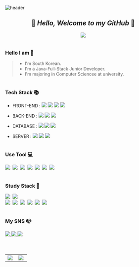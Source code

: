 ![header](https://capsule-render.vercel.app/api?type=shark&color=FFD700&height=100&section=header)


<div align="center">
  
## 🐻 **_Hello, Welcome to my GitHub_** 🐻

</div>
  
<p align="center">
  <img src="https://tistory2.daumcdn.net/tistory/5795815/skinSetting/cd49a866257f4bc68b1e1c1ed75a871d">
</p>

#

### Hello I am 🌼
> - I'm South Korean.
> - I'm a Java-Full-Stack Junior Developer.
> - I'm majoring in Computer Sciencee at university.
#

### Tech Stack 📚


- FRONT-END : <img src="https://img.shields.io/badge/html5-E34F26?style=for-the-badge&logo=html5&logoColor=white">&nbsp;<img src="https://img.shields.io/badge/css-1572B6?style=for-the-badge&logo=css3&logoColor=white">&nbsp;<img src="https://img.shields.io/badge/javascript-F7DF1E?style=for-the-badge&logo=javascript&logoColor=black">&nbsp;<img src="https://img.shields.io/badge/jquery-0769AD?style=for-the-badge&logo=jquery&logoColor=white">  


- BACK-END : <img src="https://img.shields.io/badge/java-007396?style=for-the-badge&logo=java&logoColor=white">&nbsp;<img src="https://img.shields.io/badge/spring-6DB33F?style=for-the-badge&logo=spring&logoColor=white">&nbsp;<img src="https://img.shields.io/badge/springboot-6DB33F?style=for-the-badge&logo=springboot-6DB33F&logoColor=white">&nbsp;

- DATABASE :  <img src="https://img.shields.io/badge/oracle-F80000?style=for-the-badge&logo=oracle&logoColor=white">&nbsp;<img src="https://img.shields.io/badge/mysql-4479A1?style=for-the-badge&logo=mysql&logoColor=white">&nbsp;<img src="https://img.shields.io/badge/microsoftsqlserver-CC2927?style=for-the-badge&logo=mysql&logoColor=white">  

- SERVER :  <img src="https://img.shields.io/badge/apache tomcat-F8DC75?style=for-the-badge&logo=apachetomcat&logoColor=white">&nbsp;<img src="https://img.shields.io/badge/windows10-0078D6?style=for-the-badge&logo=windows10&logoColor=white">&nbsp;<img src="https://img.shields.io/badge/ubuntu-E95420?style=for-the-badge&logo=ubuntu&logoColor=black">  

#

### Use Tool 💻
<img src="https://img.shields.io/badge/eclipseide-2C2255?style=for-the-badge&logo=eclipseide&logoColor=white">&nbsp;
<img src="https://img.shields.io/badge/visualstudiocode-007ACC?style=for-the-badge&logo=visualstudiocode&logoColor=white">&nbsp;
<img src="https://img.shields.io/badge/intellijidea-000000?style=for-the-badge&logo=intellijidea&logoColor=white">&nbsp;
<img src="https://img.shields.io/badge/slack-4A154B?style=for-the-badge&logo=slack&logoColor=white">&nbsp;
<img src="https://img.shields.io/badge/subversion-809CC9?style=for-the-badge&logo=subversion&logoColor=white">&nbsp;
<img src="https://img.shields.io/badge/git-F05032?style=for-the-badge&logo=git&logoColor=white">&nbsp;
<img src="https://img.shields.io/badge/github-181717?style=for-the-badge&logo=github&logoColor=white">&nbsp;


#
### Study Stack 📜
<img src="https://img.shields.io/badge/react-61DAFB?style=for-the-badge&logo=react&logoColor=white">&nbsp;
<img src="https://img.shields.io/badge/linux-FCC624?style=for-the-badge&logo=linux&logoColor=black">&nbsp;  
<img src="https://img.shields.io/badge/amazonaws-232F3E?style=for-the-badge&logo=amazonaws&logoColor=white">&nbsp;
<img src="https://img.shields.io/badge/microsoftazure-0078D4?style=for-the-badge&logo=microsoftazure&logoColor=white">&nbsp;
<img src="https://img.shields.io/badge/figma-F24E1E?style=for-the-badge&logo=figma&logoColor=white">&nbsp;
<img src="https://img.shields.io/badge/python-3776AB?style=for-the-badge&logo=python&logoColor=white">&nbsp;
<img src="https://img.shields.io/badge/python-3776AB?style=for-the-badge&logo=python&logoColor=white">&nbsp;
<img src="https://img.shields.io/badge/jira-0052CC?style=for-the-badge&logo=jira&logoColor=white">  

#
### My SNS 📭
<a href="https://www.instagram.com/_m.jd_dev" target="_blank">
  <img src="https://img.shields.io/badge/instagram-E4405F?style=flat-square&logo=instagram&logoColor=white"/>
</a> 
<a href="mailto:Danmuji0724@gmail.com" >
  <img src="https://img.shields.io/badge/gmail-EA4335?style=flat-square&logo=gmail&logoColor=white"/>
</a> 
<a href="https://coffeebaralog.tistory.com/" target="_blank">
  <img src="https://img.shields.io/badge/tistory-000000?style=flat-square&logo=tistory&logoColor=white"/>
</a> 


# 

<p align="center" style="overflow: hidden;"">
  <table>
    <tr>
      <td align="top" max-width="50%">
      <img src="https://github-readme-stats.vercel.app/api?username=JDanmuji&count_private=true&show_icons=true&theme=gruvbox_light&hide_border=true" align="left" style="max-width: 100%" />
      </td>
      <td align="top" max-width="50%">
        <img src="https://github-readme-stats.vercel.app/api/top-langs/?username=JDanmuji&hide=jupyter%20notebook&&layout=compact&theme=gruvbox_light&hide_border=true" align="left" style="max-width: 100%" />
      </td>
    </tr>
  </table>
</p>
